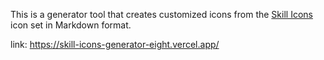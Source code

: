 This is a generator tool that creates customized icons from the [Skill Icons](https://skillicons.dev/) icon set in Markdown format.

link: https://skill-icons-generator-eight.vercel.app/
